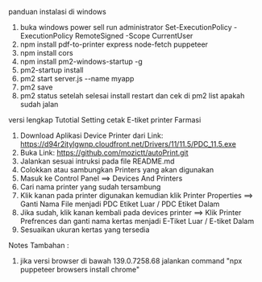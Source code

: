 

panduan instalasi di windows
1. buka windows power sell run administrator
Set-ExecutionPolicy -ExecutionPolicy RemoteSigned -Scope CurrentUser
2. npm install pdf-to-printer express node-fetch puppeteer
3. npm install cors
4. npm install pm2-windows-startup -g
5. pm2-startup install
6. pm2 start server.js --name myapp
7. pm2 save
8. pm2 status
setelah selesai install restart dan cek di pm2  list apakah sudah jalan




versi lengkap
Tutotial Setting cetak E-tiket printer Farmasi 
1. Download Aplikasi Device Printer dari Link: https://d94r2itylgwnp.cloudfront.net/Drivers/11/11.5/PDC_11.5.exe
2. Buka Link: https://github.com/mozictt/autoPrint.git  
3. Jalankan sesuai intruksi pada file README.md
4. Colokkan atau sambungkan Printers yang akan digunakan
5. Masuk ke Control Panel ==> Devices And Printers
6. Cari nama printer yang sudah tersambung
7. Klik kanan pada printer digunakan kemudian klik Printer Properties ==> Ganti Nama File menjadi PDC Etiket Luar / PDC Etiket Dalam
8. Jika sudah, klik kanan kembali pada devices printer ==> Klik Printer Prefrences dan ganti nama kertas menjadi E-Tiket Luar / E-tiket Dalam
9. Sesuaikan ukuran kertas yang tersedia

Notes Tambahan : 
1. jika versi browser di bawah 139.0.7258.68 jalankan command "npx puppeteer browsers install chrome"